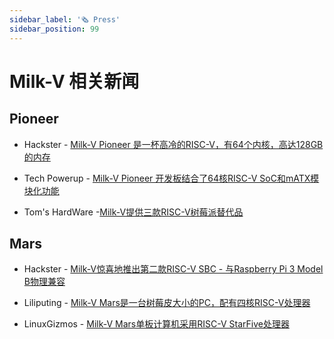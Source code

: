 ```yaml
---
sidebar_label: '🗞️ Press'
sidebar_position: 99
---
```


# Milk-V 相关新闻

## Pioneer

- Hackster - [Milk-V Pioneer 是一杯高冷的RISC-V，有64个内核，高达128GB的内存](https://www.hackster.io/news/milk-v-s-pioneer-is-a-tall-glass-of-cold-risc-v-with-64-cores-up-to-128gb-of-ram-fabf9f22747f)

- Tech Powerup - [Milk-V Pioneer 开发板结合了64核RISC-V SoC和mATX模块化功能](https://www.techpowerup.com/308989/milk-v-pioneer-developer-board-combines-64-core-risc-v-soc-with-matx-modularity)

- Tom's HardWare -[Milk-V提供三款RISC-V树莓派替代品](https://www.tomshardware.com/news/milk-v-offers-a-trio-of-risc-v-raspberry-pi-alternatives?utm_campaign=socialflow&utm_source=twitter.com&utm_medium=social)

## Mars
- Hackster - [Milk-V惊喜地推出第二款RISC-V SBC - 与Raspberry Pi 3 Model B物理兼容](https://www.hackster.io/news/milk-v-surprises-with-a-second-risc-v-sbc-physically-compatible-with-the-raspberry-pi-3-model-b-fa548a5908e8)

- Liliputing - [Milk-V Mars是一台树莓皮大小的PC，配有四核RISC-V处理器](https://liliputing.com/milk-v-mars-is-a-raspberry-pi-sized-pc-with-a-quad-core-risc-v-processor/)

- LinuxGizmos - [Milk-V Mars单板计算机采用RISC-V StarFive处理器](https://linuxgizmos.com/milk-v-mars-single-board-computer-features-risc-v-starfive-processor/)